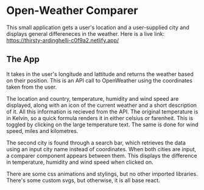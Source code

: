 # Open-Weather Comparer

This small application gets a user's location and a user-supplied city and displays general differeneces in the weather.
Here is a live link:
https://thirsty-ardinghelli-c0f9a2.netlify.app/

## The App
It takes in the user's longitude and lattitude and returns the weather based on their position. This is an API call to OpenWeather using the coordinates taken from the user. 

The location and country, temperature, humidity and wind speed are displayed, along with an icon of the current weather and a short description of it. All this information is recieved from the API. The original temperature is in Kelvin, so a quick formula renders it in either celsius or farenheit. This is toggled by clicking on the large temperature text. The same is done for wind speed, miles and kilometres. 

The second city is found through a search bar, which retrieves the data using an input city name instead of coordinates. When both cities are input, a comparer component appears between them. This displays the difference in temperature, humidity and wind speed when clicked on.

There are some css animations and stylings, but no other imported libraries. There's some custom svgs, but otherwise, it is all base react.
